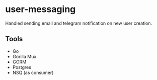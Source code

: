 # user-messaging
Handled sending email and telegram notification on new user creation.

## Tools
- Go
- Gorilla Mux
- GORM
- Postgres
- NSQ (as consumer)